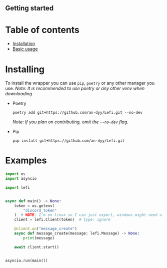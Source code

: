 ## Getting started

# Table of contents
- [Installation](#installing)
- [Basic usage](#examples)

# Installing
To install the wrapper you can use `pip`, `poetry` or any other manager you use.
*Note: It is recommended to use poetry or any other venv when downloading*

* Poetry
    ```
    poetry add git+https://github.com/an-dyy/Lefi.git --no-dev
    ```
    *Note: If you plan on contributing, omit the `--no-dev` flag.*

* Pip
    ```
    pip install git+https://github.com/an-dyy/Lefi.git
    ```

# Examples

```py
import os
import asyncio

import lefi


async def main() -> None:
    token = os.getenv(
        "discord_token"
    )  # NOTE: I'm on linux so I can just export, windows might need a `.env`
    client = lefi.Client(token)  # type: ignore

    @client.on("message_create")
    async def message_create(message: lefi.Message) -> None:
        print(message)

    await client.start()


asyncio.run(main())
```
